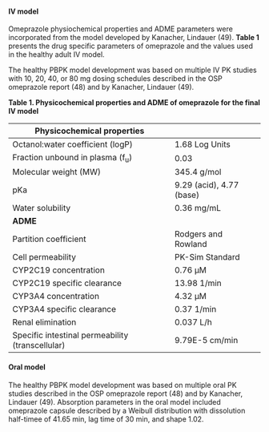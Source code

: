 #### IV model

Omeprazole physiochemical properties and ADME parameters were incorporated from the model developed by Kanacher, Lindauer (49). **Table 1** presents the drug specific parameters of omeprazole and the values used in the healthy adult IV model.

The healthy PBPK model development was based on multiple IV PK studies with 10, 20, 40, or 80 mg dosing schedules described in the OSP omeprazole report (48) and by Kanacher, Lindauer (49). 

**Table 1. Physicochemical properties and ADME of omeprazole for the final IV model**

| **Physicochemical properties**    |                                      |
|--|--|
| Octanol:water coefficient (logP)           | 1.68 Log Units |
| Fraction unbound in plasma (f<sub>u</sub>) | 0.03 |
| Molecular weight (MW)                      | 345.4 g/mol |
| pKa                                        | 9.29 (acid), 4.77 (base) |
| Water solubility                           | 0.36 mg/mL |
| **ADME**                                   |                             |
| Partition coefficient                      | Rodgers and Rowland |
| Cell permeability                          | PK-Sim Standard |
| CYP2C19 concentration                      | 0.76 µM |
| CYP2C19 specific clearance                 | 13.98 1/min |
| CYP3A4 concentration                       | 4.32 µM |
| CYP3A4 specific clearance                  | 0.37 1/min |
| Renal elimination                          | 0.037 L/h |
| Specific intestinal permeability (transcellular) | 9.79E-5 cm/min |

#### Oral model

The healthy PBPK model development was based on multiple oral PK studies described in the OSP omeprazole report (48) and by Kanacher, Lindauer (49). Absorption parameters in the oral model included omeprazole capsule described by a Weibull distribution with dissolution half-timee of 41.65 min, lag time of 30 min, and shape 1.02.